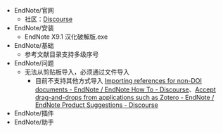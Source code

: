 - EndNote/官网
	- 社区：[Discourse](https://community.endnote.com/)
- EndNote/安装
	- EndNote X9.1 汉化破解版.exe
- EndNote/基础
	- 参考文献目录支持多级序号
- EndNote/问题
	- 无法从剪贴板导入，必须通过文件导入
		- 目前不支持其他方式导入 [Importing references for non-DOI documents - EndNote / EndNote How To - Discourse](https://community.endnote.com/t/importing-references-for-non-doi-documents/704098/2)、[Accept drag-and-drops from applications such as Zotero - EndNote / EndNote Product Suggestions - Discourse](https://community.endnote.com/t/accept-drag-and-drops-from-applications-such-as-zotero/332537)
- EndNote/插件
- EndNote/助手
